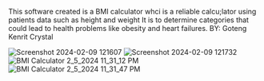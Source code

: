 This software created is  a BMI calculator whci is a reliable calcu;lator using patients data such as height and weight
It is to determine categories that could lead to health problems like obesity and heart failures. BY: Goteng Kenrit Crystal

![Screenshot 2024-02-09 121607](https://github.com/stanght5/COS101-Group-Project/assets/158083866/28ebe80f-457b-4408-83bf-ec38afcdc0a7)
![Screenshot 2024-02-09 121732](https://github.com/stanght5/COS101-Group-Project/assets/158083866/91e9df85-0950-4d34-b997-4c4f2150a3aa)
![BMI Calculator 2_5_2024 11_31_12 PM](https://github.com/stanght5/COS101-Group-Project/assets/158083866/16e35616-2135-49cc-a995-6d20e26f9640)
![BMI Calculator 2_5_2024 11_31_47 PM](https://github.com/stanght5/COS101-Group-Project/assets/158083866/114a6e06-fce7-40ec-9316-2e1314b71061)

